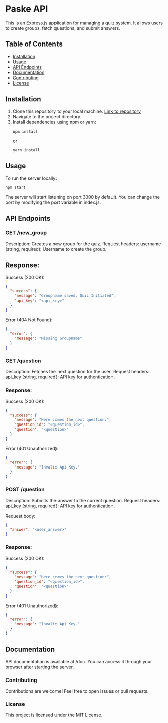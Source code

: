 # Paske API

This is an Express.js application for managing a quiz system. It allows users to create groups, fetch questions, and submit answers.

## Table of Contents
- [Installation](#installation)
- [Usage](#usage)
- [API Endpoints](#api-endpoints)
- [Documentation](#documentation)
- [Contributing](#contributing)
- [License](#license)

## Installation
1. Clone this repository to your local machine. <a href="https://github.com/JohnB08/paaskeAPI">Link to repository</a>
2. Navigate to the project directory.
3. Install dependencies using npm or yarn:
    ```bash
    npm install
    ```
    or
    ```bash
    yarn install
    ```

## Usage
To run the server locally:
```bash
npm start
```
The server will start listening on port 3000 by default. You can change the port by modifying the port variable in index.js.

## API Endpoints

### GET /new_group
Description: Creates a new group for the quiz.
Request headers:
username (string, required): Username to create the group.
## Response:

Success (200 OK):
```json
{
  "success": {
    "message": "Groupname saved, Quiz Initiated",
    "api_key": "<api_key>"
  }
}
```

Error (404 Not Found):
```json
{
  "error": {
    "message": "Missing Groupname"
  }
}
```

### GET /question

Description: Fetches the next question for the user.
Request headers:
api_key (string, required): API key for authentication.


### Response:

Success (200 OK):
```json
{
  "success": {
    "message": "Here comes the next question:",
    "question_id": "<question_id>",
    "question": "<question>"
  }
}
```

Error (401 Unauthorized):
```json
{
  "error": {
    "message": "Invalid Api Key."
  }
}
```

### POST /question

Description: Submits the answer to the current question.
Request headers:
api_key (string, required): API key for authentication.

Request body:
```json
{
  "answer": "<user_answer>"
}
```

### Response:

Success (200 OK):

```json
{
  "success": {
    "message": "Here comes the next question:",
    "question_id": "<question_id>",
    "question": "<question>"
  }
}
```

Error (401 Unauthorized):

```json
{
  "error": {
    "message": "Invalid Api Key."
  }
}
```

## Documentation
API documentation is available at /doc. You can access it through your browser after starting the server.

### Contributing
Contributions are welcome! Feel free to open issues or pull requests.

### License
This project is licensed under the MIT License.